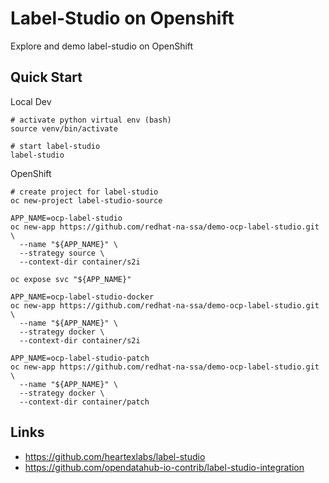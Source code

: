 # Label-Studio on Openshift

Explore and demo label-studio on OpenShift

## Quick Start


Local Dev

```
# activate python virtual env (bash)
source venv/bin/activate

# start label-studio
label-studio
```

OpenShift

```
# create project for label-studio
oc new-project label-studio-source

APP_NAME=ocp-label-studio
oc new-app https://github.com/redhat-na-ssa/demo-ocp-label-studio.git \
  --name "${APP_NAME}" \
  --strategy source \
  --context-dir container/s2i

oc expose svc "${APP_NAME}"
```

```
APP_NAME=ocp-label-studio-docker
oc new-app https://github.com/redhat-na-ssa/demo-ocp-label-studio.git \
  --name "${APP_NAME}" \
  --strategy docker \
  --context-dir container/s2i
```

```
APP_NAME=ocp-label-studio-patch
oc new-app https://github.com/redhat-na-ssa/demo-ocp-label-studio.git \
  --name "${APP_NAME}" \
  --strategy docker \
  --context-dir container/patch
```


## Links
- https://github.com/heartexlabs/label-studio
- https://github.com/opendatahub-io-contrib/label-studio-integration